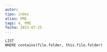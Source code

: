 ```yaml
---
autor:
tipo: index
alias: PME
tags: 4, PME
fecha: 2023-07-25
---
```


```dataview
LIST
WHERE contains(file.folder, this.file.folder)
```
